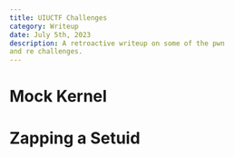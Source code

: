 ```yaml
---
title: UIUCTF Challenges
category: Writeup
date: July 5th, 2023
description: A retroactive writeup on some of the pwn 
and re challenges.
---
```


# Mock Kernel

# Zapping a Setuid
